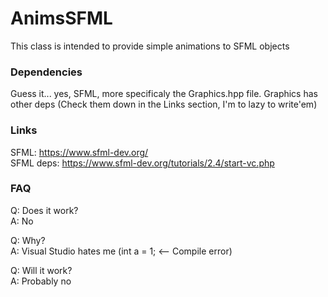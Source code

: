 # AnimsSFML

This class is intended to provide simple animations to SFML objects

### Dependencies
Guess it... yes, SFML, more specificaly the Graphics.hpp file. Graphics has other deps (Check them down in the Links section, I'm to lazy to write'em)

### Links
SFML: https://www.sfml-dev.org/<br>
SFML deps: https://www.sfml-dev.org/tutorials/2.4/start-vc.php

### FAQ
Q: Does it work?<br>
A: No

Q: Why?<br>
A: Visual Studio hates me (int a = 1; <-- Compile error)

Q: Will it work?<br>
A: Probably no
